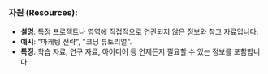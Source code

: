 ### **자원 (Resources)**:
   - **설명**: 특정 프로젝트나 영역에 직접적으로 연관되지 않은 정보와 참고 자료입니다.
   - **예시**: "마케팅 전략", "코딩 튜토리얼".
   - **특징**: 학습 자료, 연구 자료, 아이디어 등 언제든지 필요할 수 있는 정보를 포함합니다.